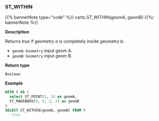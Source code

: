 ### ST_WITHIN

{{% bannerNote type="code" %}}
carto.ST_WITHIN(geomA, geomB)
{{%/ bannerNote %}}

**Description**

Returns _true_ if geometry _a_ is completely inside geometry _b_.

* `geomA`: `Geometry` input geom A.
* `geomB`: `Geometry` input geom B.

**Return type**

`Boolean`

**Example**

```sql
WITH t AS (
  select ST_POINT(1, 1) as geomA,
  ST_MAKEBBOX(0, 0, 2, 2) as geomB
)
SELECT ST_WITHIN(geomA, geomB) FROM t
-- true
```